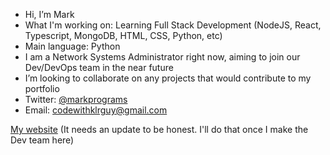 - Hi, I’m Mark
- What I'm working on: Learning Full Stack Development (NodeJS, React, Typescript, MongoDB, HTML, CSS, Python, etc)
- Main language: Python
- I am a Network Systems Administrator right now, aiming to join our Dev/DevOps team in the near future
- I’m looking to collaborate on any projects that would contribute to my portfolio 
- Twitter: [@markprograms](https://www.twitter.com/markprograms)
- Email: codewithklrguy@gmail.com

[My website](https://mark-programs.github.io/cv/)
(It needs an update to be honest.  I'll do that once I make the Dev team here)

<!---
Mark-Programs/Mark-Programs is a ✨ special ✨ repository because its `README.md` (this file) appears on your GitHub profile.
You can click the Preview link to take a look at your changes.
--->
